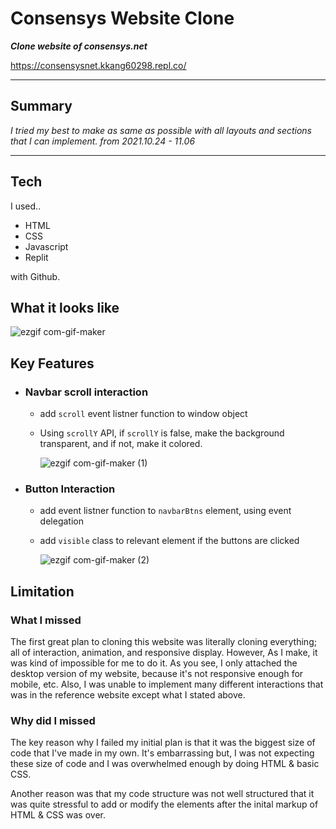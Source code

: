 # Consensys Website Clone
***Clone website of consensys.net***

https://consensysnet.kkang60298.repl.co/

---
## Summary
*I tried my best to make as same as possible with all layouts and sections that I can implement.*
*from 2021.10.24 - 11.06*

----

## Tech

I used..
- HTML
- CSS 
- Javascript 
- Replit

with Github.

## What it looks like
![ezgif com-gif-maker](https://user-images.githubusercontent.com/60536942/140604885-d6c0278d-e7c9-4270-a8e7-357cba710fa2.gif)

## Key Features

-  ### Navbar scroll interaction
    - add `scroll` event listner function to window object 
    - Using `scrollY` API, if `scrollY` is false, make the background transparent, and if not, make it colored.

       ![ezgif com-gif-maker (1)](https://user-images.githubusercontent.com/60536942/140604944-6e0aa2af-6d96-4652-a4f6-24ecf90cfcf5.gif)




- ### Button Interaction
    - add event listner function to `navbarBtns`    element, using event delegation
    - add `visible` class to relevant element if the buttons are clicked
    
      ![ezgif com-gif-maker (2)](https://user-images.githubusercontent.com/60536942/140604977-3d710aa3-b36f-4af6-b69f-0b58b3388006.gif)


## Limitation
### What I missed
The first great plan to cloning this website was literally cloning everything; all of interaction, animation, and responsive display. However, As I make, it was kind of impossible for me to do it. As you see, I only attached the desktop version of my website, because it's not responsive enough for mobile, etc. Also, I was unable to implement many different interactions that was in the reference website except what I stated above.
### Why did I missed
The key reason why I failed my initial plan is that it was the biggest size of code that I've made in my own. It's embarrassing but, I was not expecting these size of code and I was overwhelmed enough by doing HTML & basic CSS. 

Another reason was that my code structure was not well structured that it was quite stressful to add or modify the elements after the inital markup of HTML & CSS was over.

    
    



    



